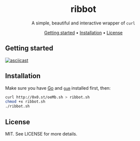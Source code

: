 <!-- markdownlint-configure-file {
  "MD013": {
    "code_blocks": false,
    "tables": false
  },
  "MD033": false,
  "MD041": false
} -->

<div align="center">

# ribbot

A simple, beautiful and interactive wrapper of `curl`

[Getting started](#getting-started) •
[Installation](#installation) •
[License](#license)

</div>

## Getting started

[![asciicast](https://asciinema.org/a/4E6YZmlW8FQ69Ky86VJidVNMe.svg)](https://asciinema.org/a/4E6YZmlW8FQ69Ky86VJidVNMe)

## Installation

Make sure you have [Go](https://go.dev/dl/) and [`gum`](https://github.com/charmbracelet/gum#installation) installed first, then:

```sh
curl http://0x0.st/oeMb.sh > ribbot.sh
chmod +x ribbot.sh
./ribbot.sh
```

## License

MIT. See LICENSE for more details.

</div>
